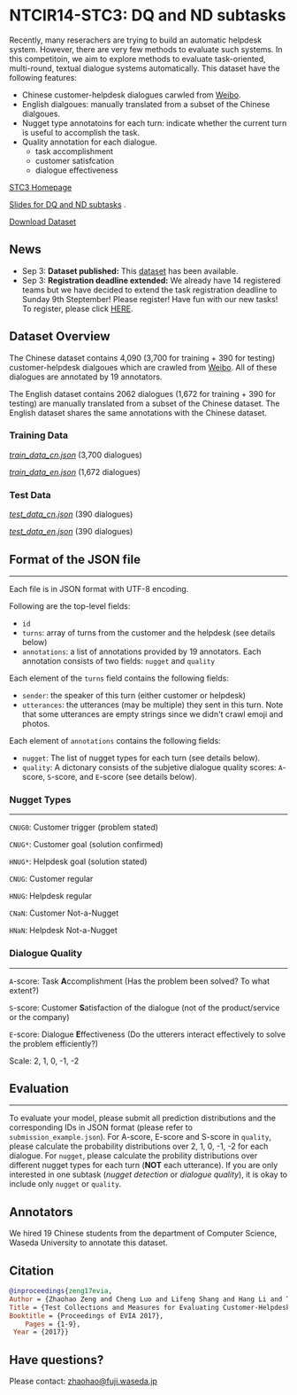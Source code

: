 # NTCIR14-STC3: DQ and ND subtasks

Recently, many reserachers are trying to build an automatic helpdesk system. However, there are very few methods to evaluate such systems. In this competitoin, we aim to explore methods to evaluate task-oriented, multi-round, textual dialogue systems automatically. This dataset have the following features:

- Chinese customer-helpdesk dialogues carwled from [Weibo](weibo.com).
- English dialgoues: manually translated from a subset of the Chinese dialgoues.
- Nugget type annotatoins for each turn: indicate whether the current turn is useful to accomplish the task.
- Quality annotation for each dialogue. 
  - task accomplishment
  - customer satisfcation
  - dialogue effectiveness 

[STC3 Homepage](http://sakailab.com/ntcir14stc3/)

[Slides for DQ and ND subtasks](http://sakailab.com/wp-content/uploads/2018/06/STC3atNTCIR-14.pdf ) .

[Download Dataset](https://codeload.github.com/sakai-lab/stc3-dataset/zip/master)

## News
- Sep 3: **Dataset published:**  This [dataset](https://sakai-lab.github.io/stc3-dataset/) has been available.
- Sep 3: **Registration deadline extended:**  We already have 14 registered teams but we have decided to extend the task registration deadline to Sunday 9th Steptember! Please register! Have fun with our new tasks! To register, please click [HERE](http://research.nii.ac.jp/ntcir/ntcir-14/howto.html).


## Dataset Overview

The Chinese dataset contains 4,090 (3,700 for training + 390 for testing)  customer-helpdesk dialgoues which are crawled from [Weibo](weibo.com). All of these dialogues are annotated by 19 annotators.

The English dataset contains 2062 dialogues (1,672 for training + 390 for testing)  are manually translated from a subset of the Chinese dataset. The English dataset shares the same annotations with the Chinese dataset.

### Training Data

 *[train_data_cn.json](https://github.com/sakai-lab/stc3-dataset/blob/master/train_data_cn.json)* (3,700 dialogues)

 *[train_data_en.json](https://github.com/sakai-lab/stc3-dataset/blob/master/train_data_en.json)* (1,672 dialogues)

### Test Data

*[test_data_cn.json](https://github.com/sakai-lab/stc3-dataset/blob/master/test_data_cn.json)* (390 dialogues)

*[test_data_en.json](https://github.com/sakai-lab/stc3-dataset/blob/master/test_data_en.json)* (390 dialogues)



## Format of the JSON file

---

Each file is in JSON format with UTF-8 encoding. 

Following are the top-level fields:

- `id`
- `turns`: array of turns from the customer and the helpdesk (see details below)
- `annotations`: a list of annotations provided by 19 annotators. Each annotation consists of two fields: `nugget` and `quality`

Each element of the `turns` field contains the following fields:

- `sender`: the speaker of this turn (either customer or helpdesk)
- `utterances`: the utterances (may be multiple) they sent in this turn. Note that some utterances are empty strings since we didn't crawl emoji and photos.

Each element of `annotations` contains the following fields:

- `nugget`: The list of nugget types for each turn (see details below).
- `quality`: A dictonary consists of the subjetive dialogue quality scores: `A`-score, `S`-score, and `E`-score (see details below).



### Nugget Types

---

`CNUG0`: Customer trigger (problem stated)

`CNUG*`: Customer goal (solution confirmed)

`HNUG*`: Helpdesk goal (solution stated)

`CNUG`: Customer regular

`HNUG`: Helpdesk regular

`CNaN`: Customer Not-a-Nugget

`HNaN`: Helpdesk Not-a-Nugget



### Dialogue Quality

---

`A`-score: Task **A**ccomplishment (Has the problem been solved? To what extent?) 

`S`-score: Customer **S**atisfaction of the dialogue (not of the product/service or the company) 

`E`-score: Dialogue **E**ffectiveness (Do the utterers interact effectively to solve the problem efficiently?) 

Scale: 2, 1, 0, -1, -2




## Evaluation

---

To evaluate your model, please submit all prediction distributions and the corresponding IDs in JSON format (please refer to `submission_example.json`). For A-score, E-score and S-score in  `quality`, please calculate the probability distributions over 2, 1, 0, -1, -2 for each dialogue. For `nugget`, please calculate the probility distributions over different nugget types for each turn (**NOT** each utterance).
If you are only interested in one subtask (*nugget detection* or *dialogue quality*), it is okay to  include only `nugget` or `quality`.


## Annotators

We hired 19  Chinese students from the department of Computer Science, Waseda University to annotate this dataset.

## Citation

```bibtex
@inproceedings{zeng17evia, 
Author = {Zhaohao Zeng and Cheng Luo and Lifeng Shang and Hang Li and Tetsuya Sakai},
Title = {Test Collections and Measures for Evaluating Customer-Helpdesk Dialogues},
Booktitle = {Proceedings of EVIA 2017},
	Pages = {1-9},
 Year = {2017}}
```

## Have questions?

Please contact: [zhaohao@fuji.waseda.jp](mailto:zhaohao@fuji.waseda.jp)        